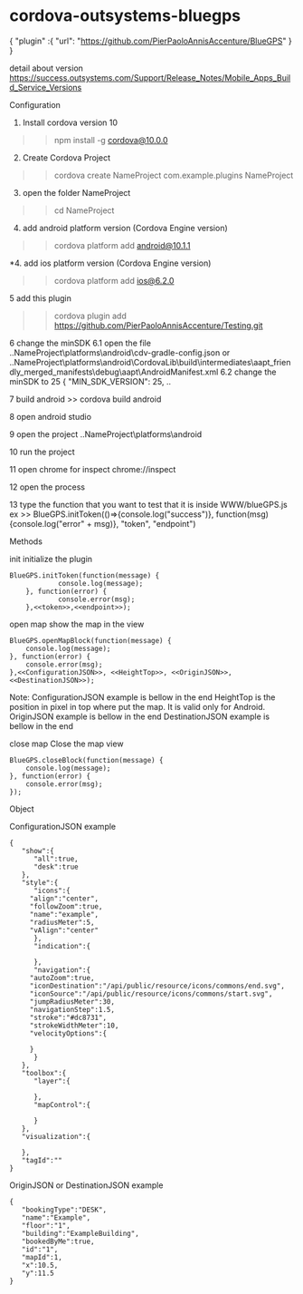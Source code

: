# cordova-outsystems-bluegps

{
    "plugin" :{
        "url": "https://github.com/PierPaoloAnnisAccenture/BlueGPS"
    }
}

detail about version
https://success.outsystems.com/Support/Release_Notes/Mobile_Apps_Build_Service_Versions

Configuration

1. Install cordova version 10
  
  >> npm install -g cordova@10.0.0
  
2. Create Cordova Project
 
 >> cordova create NameProject com.example.plugins NameProject
  
3. open the folder NameProject
  >> cd NameProject
  
4. add android platform version (Cordova Engine version)
  >> cordova platform add android@10.1.1
  
*4. add ios platform version (Cordova Engine version)
  >> cordova platform add ios@6.2.0
  
  
 5 add this plugin 
  >> cordova plugin add https://github.com/PierPaoloAnnisAccenture/Testing.git
  
  
  6 change the minSDK
    6.1 open the file 
      ..NameProject\platforms\android\cdv-gradle-config.json
      or 
      ..NameProject\platforms\android\CordovaLib\build\intermediates\aapt_friendly_merged_manifests\debug\aapt\AndroidManifest.xml
    6.2 change the minSDK to 25
          {
          "MIN_SDK_VERSION": 25,
          ..
          
  7 build android
    >> cordova build android


  8 open android studio
  
  9 open the project
    ..NameProject\platforms\android
  
  10 run the project
  
  11 open chrome for inspect
    chrome://inspect
  
  12 open the process
  
  13 type the function that you want to test that it is inside WWW/blueGPS.js
  ex
    >> BlueGPS.initToken(()=>{console.log("success")}, function(msg){console.log("error" + msg)}, "token", "endpoint")
  
  
  

Methods

init
initialize the plugin

	BlueGPS.initToken(function(message) {
    			console.log(message);
		}, function(error) {
    			console.error(msg);
		},<<token>>,<<endpoint>>);
	

open map
show the map in the view
	
	BlueGPS.openMapBlock(function(message) {
	    console.log(message);
	}, function(error) {
	    console.error(msg);
	},<<ConfigurationJSON>>, <<HeightTop>>, <<OriginJSON>>, <<DestinationJSON>>);
	
Note: 
ConfigurationJSON example is bellow in the end
HeightTop is the position in pixel in top where put the map. It is valid only for Android.
OriginJSON example is bellow in the end
DestinationJSON example is bellow in the end

	
	
close map
Close the map view
	
	BlueGPS.closeBlock(function(message) {
	    console.log(message);
	}, function(error) {
	    console.error(msg);
	});


Object

ConfigurationJSON example

	{
	   "show":{
	      "all":true,
	      "desk":true
	   },
	   "style":{
	      "icons":{
		 "align":"center",
		 "followZoom":true,
		 "name":"example",
		 "radiusMeter":5,
		 "vAlign":"center"
	      },
	      "indication":{

	      },
	      "navigation":{
		 "autoZoom":true,
		 "iconDestination":"/api/public/resource/icons/commons/end.svg",
		 "iconSource":"/api/public/resource/icons/commons/start.svg",
		 "jumpRadiusMeter":30,
		 "navigationStep":1.5,
		 "stroke":"#dc8731",
		 "strokeWidthMeter":10,
		 "velocityOptions":{

		 }
	      }
	   },
	   "toolbox":{
	      "layer":{

	      },
	      "mapControl":{

	      }
	   },
	   "visualization":{

	   },
	   "tagId":""
	}

OriginJSON or DestinationJSON example

	{
	   "bookingType":"DESK",
	   "name":"Example",
	   "floor":"1",
	   "building":"ExampleBuilding",
	   "bookedByMe":true,
	   "id":"1",
	   "mapId":1,
	   "x":10.5,
	   "y":11.5
	}
	

